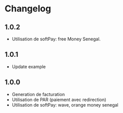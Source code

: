 # Changelog

## 1.0.2

- Utilisation de softPay: free Money Senegal.

## 1.0.1

- Update example

## 1.0.0

- Generation de facturation
- Utilisation de PAR (paiement avec redirection)
- Utilisation de softPay: wave, orange money senegal
